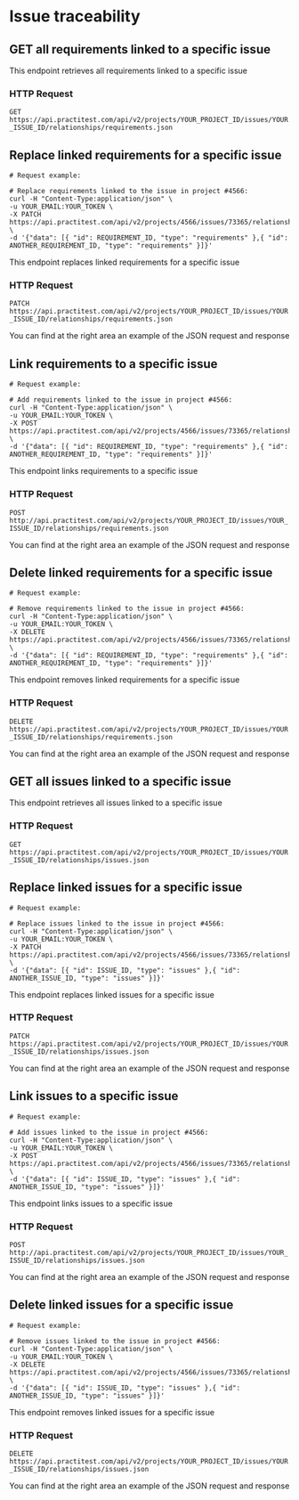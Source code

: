 # Issue traceability

## GET all requirements linked to a specific issue

This endpoint retrieves all requirements linked to a specific issue

### HTTP Request

`GET https://api.practitest.com/api/v2/projects/YOUR_PROJECT_ID/issues/YOUR_ISSUE_ID/relationships/requirements.json`

## Replace linked requirements for a specific issue

```shell
# Request example:

# Replace requirements linked to the issue in project #4566:
curl -H "Content-Type:application/json" \
-u YOUR_EMAIL:YOUR_TOKEN \
-X PATCH https://api.practitest.com/api/v2/projects/4566/issues/73365/relationships/requirements.json \
-d '{"data": [{ "id": REQUIREMENT_ID, "type": "requirements" },{ "id": ANOTHER_REQUIREMENT_ID, "type": "requirements" }]}'

```
This endpoint replaces linked requirements for a specific issue

### HTTP Request

`PATCH https://api.practitest.com/api/v2/projects/YOUR_PROJECT_ID/issues/YOUR_ISSUE_ID/relationships/requirements.json`

You can find at the right area an example of the JSON request and response

## Link requirements to a specific issue
```shell
# Request example:

# Add requirements linked to the issue in project #4566:
curl -H "Content-Type:application/json" \
-u YOUR_EMAIL:YOUR_TOKEN \
-X POST https://api.practitest.com/api/v2/projects/4566/issues/73365/relationships/requirements.json \
-d '{"data": [{ "id": REQUIREMENT_ID, "type": "requirements" },{ "id": ANOTHER_REQUIREMENT_ID, "type": "requirements" }]}'

```
This endpoint links requirements to a specific issue

### HTTP Request

`POST http://api.practitest.com/api/v2/projects/YOUR_PROJECT_ID/issues/YOUR_ISSUE_ID/relationships/requirements.json`

You can find at the right area an example of the JSON request and response

## Delete linked requirements for a specific issue
```shell
# Request example:

# Remove requirements linked to the issue in project #4566:
curl -H "Content-Type:application/json" \
-u YOUR_EMAIL:YOUR_TOKEN \
-X DELETE https://api.practitest.com/api/v2/projects/4566/issues/73365/relationships/requirements.json \
-d '{"data": [{ "id": REQUIREMENT_ID, "type": "requirements" },{ "id": ANOTHER_REQUIREMENT_ID, "type": "requirements" }]}'

```
This endpoint removes linked requirements for a specific issue

### HTTP Request

`DELETE https://api.practitest.com/api/v2/projects/YOUR_PROJECT_ID/issues/YOUR_ISSUE_ID/relationships/requirements.json`

You can find at the right area an example of the JSON request and response


## GET all issues linked to a specific issue
This endpoint retrieves all issues linked to a specific issue

### HTTP Request

`GET https://api.practitest.com/api/v2/projects/YOUR_PROJECT_ID/issues/YOUR_ISSUE_ID/relationships/issues.json`

## Replace linked issues for a specific issue
```shell
# Request example:

# Replace issues linked to the issue in project #4566:
curl -H "Content-Type:application/json" \
-u YOUR_EMAIL:YOUR_TOKEN \
-X PATCH https://api.practitest.com/api/v2/projects/4566/issues/73365/relationships/issues.json \
-d '{"data": [{ "id": ISSUE_ID, "type": "issues" },{ "id": ANOTHER_ISSUE_ID, "type": "issues" }]}'

```

This endpoint replaces linked issues for a specific issue

### HTTP Request

`PATCH https://api.practitest.com/api/v2/projects/YOUR_PROJECT_ID/issues/YOUR_ISSUE_ID/relationships/issues.json`

You can find at the right area an example of the JSON request and response


## Link issues to a specific issue
```shell
# Request example:

# Add issues linked to the issue in project #4566:
curl -H "Content-Type:application/json" \
-u YOUR_EMAIL:YOUR_TOKEN \
-X POST https://api.practitest.com/api/v2/projects/4566/issues/73365/relationships/issues.json \
-d '{"data": [{ "id": ISSUE_ID, "type": "issues" },{ "id": ANOTHER_ISSUE_ID, "type": "issues" }]}'

```
This endpoint links issues to a specific issue

### HTTP Request

`POST http://api.practitest.com/api/v2/projects/YOUR_PROJECT_ID/issues/YOUR_ISSUE_ID/relationships/issues.json`

You can find at the right area an example of the JSON request and response

## Delete linked issues for a specific issue
```shell
# Request example:

# Remove issues linked to the issue in project #4566:
curl -H "Content-Type:application/json" \
-u YOUR_EMAIL:YOUR_TOKEN \
-X DELETE https://api.practitest.com/api/v2/projects/4566/issues/73365/relationships/issues.json \
-d '{"data": [{ "id": ISSUE_ID, "type": "issues" },{ "id": ANOTHER_ISSUE_ID, "type": "issues" }]}'
```

This endpoint removes linked issues for a specific issue

### HTTP Request

`DELETE https://api.practitest.com/api/v2/projects/YOUR_PROJECT_ID/issues/YOUR_ISSUE_ID/relationships/issues.json`

You can find at the right area an example of the JSON request and response
